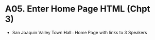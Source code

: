 # A05. Enter Home Page HTML (Chpt 3)
- San Joaquin Valley Town Hall : Home Page with links to 3 Speakers
